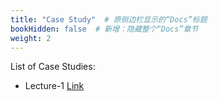 ```yaml
---
title: "Case Study"  # 原侧边栏显示的“Docs”标题
bookHidden: false  # 新增：隐藏整个“Docs”章节
weight: 2
---
```


List of Case Studies:

- Lecture-1 [Link](./)